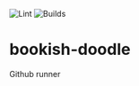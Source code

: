 ![Lint](https://github.com/github/docs/actions/workflows/lint.yml/badge.svg?branch=main)
![Builds](https://github.com/github/docs/actions/workflows/builds.yml/badge.svg?branch=main)
# bookish-doodle
Github runner